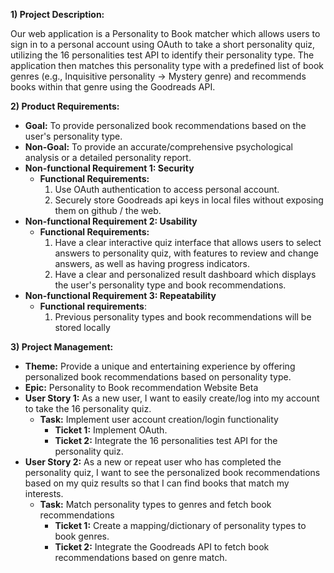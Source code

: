**1) Project Description:**

Our web application is a Personality to Book matcher which allows users to sign in to a personal account using OAuth to take a short personality quiz, utilizing the 16 personalities test API to identify their personality type. The application then matches this personality type with a predefined list of book genres (e.g., Inquisitive personality -> Mystery genre) and recommends books within that genre using the Goodreads API.

**2) Product Requirements:**

- **Goal:** To provide personalized book recommendations based on the user's personality type.
- **Non-Goal:** To provide an accurate/comprehensive psychological analysis or a detailed personality report.
- **Non-functional Requirement 1: Security**
  - **Functional Requirements:**
    1. Use OAuth authentication to access personal account.
    2. Securely store Goodreads api keys in local files without exposing them on github / the web.
- **Non-functional Requirement 2: Usability**
  - **Functional Requirements:**
    1. Have a clear interactive quiz interface that allows users to select answers to personality quiz, with features to review and change answers, as well as having progress indicators.
    2. Have a clear and personalized result dashboard which displays the user's personality type and book recommendations.
- **Non-functional Requirement 3: Repeatability**
  - **Functional requirements**:
    1. Previous personality types and book recommendations will be stored locally

**3) Project Management:**

- **Theme:** Provide a unique and entertaining experience by offering personalized book recommendations based on personality type.
- **Epic:** Personality to Book recommendation Website Beta
- **User Story 1:** As a new user, I want to easily create/log into my account to take the 16 personality quiz.
  - **Task:** Implement user account creation/login functionality
    - **Ticket 1:** Implement OAuth.
    - **Ticket 2:** Integrate the 16 personalities test API for the personality quiz.
- **User Story 2:** As a new or repeat user who has completed the personality quiz, I want to see the personalized book recommendations based on my quiz results so that I can find books that match my interests.
  - **Task:** Match personality types to genres and fetch book recommendations
    - **Ticket 1:** Create a mapping/dictionary of personality types to book genres.
    - **Ticket 2:** Integrate the Goodreads API to fetch book recommendations based on genre match.
